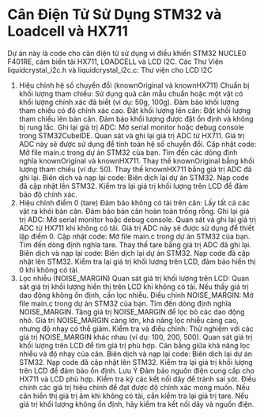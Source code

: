 # Cân Điện Tử Sử Dụng STM32 và Loadcell và HX711

Dự án này là code cho cân điện tử sử dụng vi điều khiển STM32 NUCLE0 F401RE, cảm biến tải HX711, LOADCELL và LCD I2C.
Các Thư Viện
liquidcrystal_i2c.h và liquidcrystal_i2c.c: Thư viện cho LCD I2C
1. Hiệu chỉnh hệ số chuyển đổi (knownOriginal và knownHX711)
Chuẩn bị khối lượng tham chiếu:
Sử dụng quả cân mẫu chuẩn hoặc một vật có khối lượng chính xác đã biết (ví dụ: 50g, 100g).
Đảm bảo khối lượng tham chiếu có độ chính xác cao.
Đặt khối lượng lên cân:
Đặt khối lượng tham chiếu lên bàn cân.
Đảm bảo khối lượng được đặt ổn định và không bị rung lắc.
Ghi lại giá trị ADC:
Mở serial monitor hoặc debug console trong STM32CubeIDE.
Quan sát và ghi lại giá trị ADC từ HX711.
Giá trị ADC này sẽ được sử dụng để tính toán hệ số chuyển đổi.
Cập nhật code:
Mở file main.c trong dự án STM32 của bạn.
Tìm đến các dòng định nghĩa knownOriginal và knownHX711.
Thay thế knownOriginal bằng khối lượng tham chiếu (ví dụ: 50).
Thay thế knownHX711 bằng giá trị ADC đã ghi lại.
Biên dịch và nạp lại code:
Biên dịch lại dự án STM32.
Nạp code đã cập nhật lên STM32.
Kiểm tra lại giá trị khối lượng trên LCD để đảm bảo độ chính xác.
2. Hiệu chỉnh điểm 0 (tare)
Đảm bảo không có tải trên cân:
Lấy tất cả các vật ra khỏi bàn cân.
Đảm bảo bàn cân hoàn toàn trống rỗng.
Ghi lại giá trị ADC:
Mở serial monitor hoặc debug console.
Quan sát và ghi lại giá trị ADC từ HX711 khi không có tải.
Giá trị ADC này sẽ được sử dụng để thiết lập điểm 0.
Cập nhật code:
Mở file main.c trong dự án STM32 của bạn.
Tìm đến dòng định nghĩa tare.
Thay thế tare bằng giá trị ADC đã ghi lại.
Biên dịch và nạp lại code:
Biên dịch lại dự án STM32.
Nạp code đã cập nhật lên STM32.
Kiểm tra lại giá trị khối lượng trên LCD, đảm bảo hiển thị 0 khi không có tải.
3. Lọc nhiễu (NOISE_MARGIN)
Quan sát giá trị khối lượng trên LCD:
Quan sát giá trị khối lượng hiển thị trên LCD khi không có tải.
Nếu thấy giá trị dao động không ổn định, cần lọc nhiễu.
Điều chỉnh NOISE_MARGIN:
Mở file main.c trong dự án STM32 của bạn.
Tìm đến dòng định nghĩa NOISE_MARGIN.
Tăng giá trị NOISE_MARGIN để lọc bỏ các dao động nhỏ.
Giá trị NOISE_MARGIN càng lớn, khả năng lọc nhiễu càng cao, nhưng độ nhạy có thể giảm.
Kiểm tra và điều chỉnh:
Thử nghiệm với các giá trị NOISE_MARGIN khác nhau (ví dụ: 100, 200, 500).
Quan sát giá trị khối lượng trên LCD để tìm giá trị phù hợp.
Cân bằng giữa khả năng lọc nhiễu và độ nhạy của cân.
Biên dịch và nạp lại code:
Biên dịch lại dự án STM32.
Nạp code đã cập nhật lên STM32.
Kiểm tra lại giá trị khối lượng trên LCD để đảm bảo ổn định.
Lưu Ý
Đảm bảo nguồn điện cung cấp cho HX711 và LCD phù hợp.
Kiểm tra kỹ các kết nối dây để tránh sai sót.
Điều chỉnh các giá trị hiệu chỉnh để đạt được độ chính xác mong muốn.
Nếu cân hiển thị giá trị âm khi không có tải, cần kiểm tra lại giá trị tare.
Nếu giá trị khối lượng không ổn định, hãy kiểm tra kết nối dây và nguồn điện.


